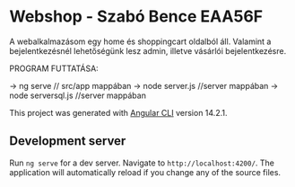 # Webshop - Szabó Bence EAA56F

A webalkalmazásom egy home és shoppingcart oldalból áll. Valamint a bejelentkezésnél lehetőségünk lesz admin, illetve vásárlói bejelentkezésre.

PROGRAM FUTTATÁSA:

-> ng serve             // src/app mappában
-> node server.js       //server mappában
-> node serversql.js    //server mappában


This project was generated with [Angular CLI](https://github.com/angular/angular-cli) version 14.2.1.

## Development server

Run `ng serve` for a dev server. Navigate to `http://localhost:4200/`. The application will automatically reload if you change any of the source files.